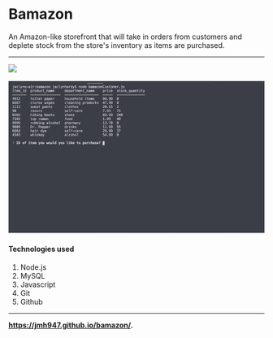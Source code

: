 # Bamazon

An Amazon-like storefront that will take in orders from customers and deplete stock from the store's inventory as items are purchased.

------

![](bamazon_out.gif)

![](bamazon_purchased.gif)


#### Technologies used
1. Node.js
2. MySQL
3. Javascript
4. Git
5. Github

---------
__https://jmh947.github.io/bamazon/.__

